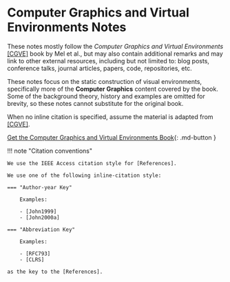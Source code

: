# Computer Graphics and Virtual Environments Notes

These notes mostly follow the *Computer Graphics and Virtual Environments*
[\[CGVE\]][CGVE] book by Mel et al., but may also contain additional
remarks and may link to other external resources, including but not limited to:
blog posts, conference talks, journal articles, papers, code, repositories, etc.

These notes focus on the static construction of visual environments,
specifically more of the **Computer Graphics** content covered by the book.
Some of the background theory, history and examples are omitted for brevity, so
these notes cannot substitute for the original book.

When no inline citation is specified, assume the material is adapted from
[\[CGVE\]][CGVE].

[Get the Computer Graphics and Virtual Environments Book][CGVE]{: .md-button }

!!! note "Citation conventions"

    We use the IEEE Access citation style for [References].

    We use one of the following inline-citation style:

    === "Author-year Key"

        Examples:

        - [John1999]
        - [John2000a]

    === "Abbreviation Key"

        Examples:

        - [RFC793]
        - [CLRS]

    as the key to the [References].

[CGVE]: http://www0.cs.ucl.ac.uk/staff/a.steed/book_tmp/CGVE/
[References]: ./references.md
